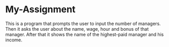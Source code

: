 # My-Assignment
This is a program that prompts the user to input the number of managers. Then it asks the user about the name, wage, hour and bonus of that manager. After that it shows the name
of the highest-paid manager and his income.
